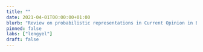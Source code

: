 ```yaml
---
title: ""
date: 2021-04-01T00:00:00+01:00
blurb: "Review on probabilistic representations in Current Opinion in Behavioral Sciences is published"
pinned: false
labs: ["lengyel"]
draft: false
---
```

